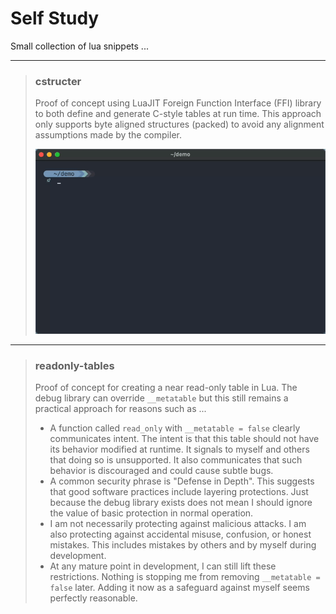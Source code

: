 # Self Study
Small collection of lua snippets ...

---

> ### cstructer
> Proof of concept using LuaJIT Foreign Function Interface (FFI) library to both define and generate C-style tables at run time.
> This approach only supports byte aligned structures (packed) to avoid any alignment assumptions made by the compiler.
> <p align="center">
>  <img src="c-structer/.media/output.gif" width="640"/>
> </p>

---

> ### readonly-tables
> Proof of concept for creating a near read-only table in Lua. The debug library can override `__metatable` but this still remains a practical approach for reasons such as ...
> - A function called `read_only` with `__metatable = false` clearly communicates intent. The intent is that this table should not have its behavior modified at runtime. It signals to myself and others that doing so is unsupported. It also communicates that such behavior is discouraged and could cause subtle bugs.
> - A common security phrase is "Defense in Depth". This suggests that good software practices include layering protections. Just because the debug library exists does not mean I should ignore the value of basic protection in normal operation.
> - I am not necessarily protecting against malicious attacks. I am also protecting against accidental misuse, confusion, or honest mistakes. This includes mistakes by others and by myself during development.
> - At any mature point in development, I can still lift these restrictions. Nothing is stopping me from removing `__metatable = false` later. Adding it now as a safeguard against myself seems perfectly reasonable.
